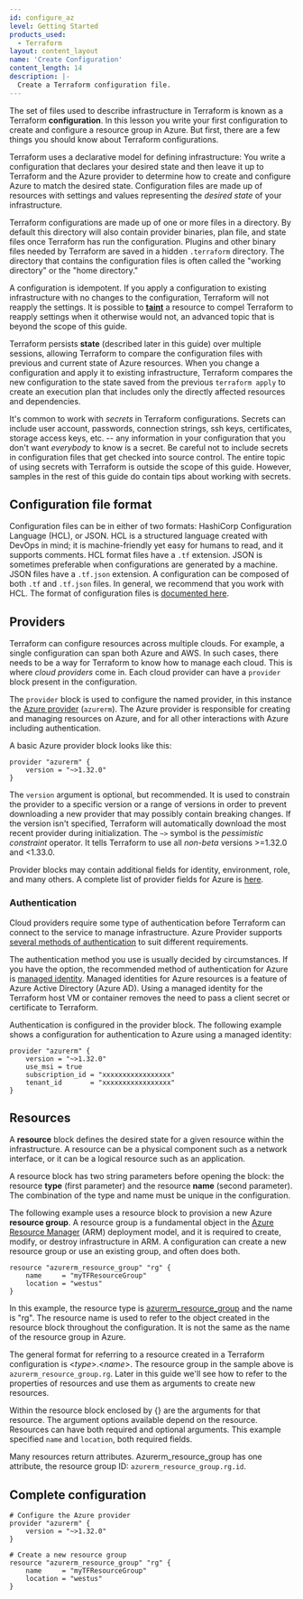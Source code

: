 ```yaml
---
id: configure_az
level: Getting Started
products_used:
  - Terraform
layout: content_layout
name: 'Create Configuration'
content_length: 14
description: |-
  Create a Terraform configuration file.
---
```


The set of files used to describe infrastructure in Terraform is
known as a Terraform **configuration**. In this lesson you write your first
configuration to create and configure a resource group in Azure. But first, there are a few things you should know about Terraform configurations.

Terraform uses a declarative model for defining infrastructure: You write a configuration that declares your desired state and then leave it up to Terraform and the Azure provider to determine how to create and configure Azure to match the desired state. Configuration files are made up of resources with settings and values representing the *desired state* of your infrastructure. 

Terraform configurations are made up of one or more files in a directory. By default this directory will also contain provider binaries, plan file, and state files once Terraform has run the configuration. Plugins and other binary files needed by Terraform are saved in a hidden `.terraform` directory. The directory that contains the configuration files is often called the "working directory" or the "home directory."  

A configuration is idempotent. If you apply a configuration to existing infrastructure with no changes to the configuration, Terraform will not reapply the settings. It is possible to **[taint](https://www.terraform.io/docs/commands/taint.html)** a resource to compel Terraform to reapply settings when it otherwise would not, an advanced topic that is beyond the scope of this guide.

Terraform persists **state** (described later in this guide) over multiple sessions, allowing Terraform to compare the configuration files with previous and current state of Azure resources. When you change a configuration and apply it to existing infrastructure, Terraform compares the new configuration to the state saved from the previous `terraform apply` to create an execution plan that includes only the directly affected resources and dependencies. 

It's common to work with *secrets* in Terraform configurations. Secrets can include user account, passwords, connection strings, ssh keys, certificates, storage access keys, etc. -- any information in your configuration that you don't want *everybody* to know is a secret. Be careful not to include secrets in configuration files that get checked into source control. The entire topic of using secrets with Terraform is outside the scope of this guide. However, samples in the rest of this guide do contain tips about working with secrets. 

## Configuration file format

Configuration files can be in either of two formats: HashiCorp Configuration Language (HCL), or JSON. HCL is a structured language created with DevOps in mind; it is machine-friendly yet easy for humans to read, and it supports comments. HCL format files have a `.tf` extension. JSON is sometimes preferable when configurations are generated by a machine. JSON files have a `.tf.json` extension. A configuration can be composed of both `.tf` and `.tf.json` files. In general, we recommend that you work with HCL. The format of configuration files is [documented here][tf-configuration].

## Providers

Terraform can configure resources across multiple clouds. For example, a single configuration can span both Azure and AWS. In such cases, there needs to be a way for Terraform to know how to manage each cloud. This is where *cloud providers* come in. Each cloud provider can have a `provider` block present in the configuration.

The `provider` block is used to configure the named provider, in
this instance the [Azure provider](https://www.terraform.io/docs/providers/azurerm/index.html) (`azurerm`). The Azure provider is responsible for creating and managing resources on Azure, and for all other interactions with Azure including authentication.

A basic Azure provider block looks like this:

```hcl
provider "azurerm" {
    version = "~>1.32.0"
}
```

The `version` argument is optional, but recommended. It is used to constrain the provider to a specific version or a range of versions in order to prevent downloading a new provider that may possibly contain breaking changes. If the version isn't specified, Terraform will automatically download the most recent provider during initialization. The `~>` symbol is the _pessimistic constraint_ operator. It tells Terraform to use all _non-beta_ versions >=1.32.0 and <1.33.0. 

Provider blocks may contain additional fields for identity, environment, role, and many others. A complete list of provider fields for Azure is [here][az-provider].

### Authentication

Cloud providers require some type of authentication before Terraform can connect to the service to manage infrastructure. Azure Provider supports [several methods of authentication][az-auth] to suit different requirements. 

The authentication method you use is usually decided by circumstances. If you have the option, the recommended method of authentication for Azure is [managed identity][az-msi]. Managed identities for Azure resources is a feature of Azure Active Directory (Azure AD). Using a managed identity for the Terraform host VM or container removes the need to pass a client secret or certificate to Terraform. 

Authentication is configured in the provider block. The following example shows a configuration for authentication to Azure using a managed identity:

```hcl
provider "azurerm" {
    version = "~>1.32.0"
    use_msi = true
    subscription_id = "xxxxxxxxxxxxxxxxx"
    tenant_id       = "xxxxxxxxxxxxxxxxx"
}
```

## Resources

A **resource** block defines the desired state for a given resource within the infrastructure. A resource can be a physical component such
as a network interface, or it can be a logical resource such as
an application.

A resource block has two string parameters before opening the block:
the resource **type** (first parameter) and the resource **name** (second parameter). The combination of the type and name must be unique in the configuration.

The following example uses a resource block to provision a new Azure **resource group**. A resource group is a fundamental object in the [Azure Resource Manager](https://docs.microsoft.com/en-us/azure/azure-resource-manager/management/manage-resource-groups-portal) (ARM) deployment model, and it is required to create, modify, or destroy infrastructure in ARM. A configuration can create a new resource group or use an existing group, and often does both.

```hcl
resource "azurerm_resource_group" "rg" {
    name     = "myTFResourceGroup"
    location = "westus"
}
```

In this example, the resource type is [azurerm_resource_group](https://www.terraform.io/docs/providers/azurerm/r/resource_group.html) and the name is "rg". The resource name is used to refer to the object created in the resource block throughout the configuration. It is not the same as the name of the resource group in Azure. 

The general format for referring to a resource created in a Terraform configuration is <_type_>.<_name_>. The resource group in the sample above is `azurerm_resource_group.rg`. Later in this guide we'll see how to refer to the properties of resources and use them as arguments to create new resources.

Within the resource block enclosed by {} are the arguments for that resource. The argument options available depend on the resource. Resources can have both required and optional arguments. This example specified `name` and `location`, both required fields.

Many resources return attributes. Azurerm_resource_group has one attribute, the resource group ID: `azurerm_resource_group.rg.id`. 

## Complete configuration

```hcl
# Configure the Azure provider
provider "azurerm" {
    version = "~>1.32.0"
}

# Create a new resource group
resource "azurerm_resource_group" "rg" {
    name     = "myTFResourceGroup"
    location = "westus"
}

```

<!-- Links -->

[tf-configuration]: https://www.terraform.io/docs/configuration/index.html
[az-auth]: https://www.terraform.io/docs/providers/azurerm/index.html#authenticating-to-azure
[az-provider]: https://www.terraform.io/docs/providers/azurerm/index.html#argument-reference
[az-tags]: https://docs.microsoft.com/en-us/azure/azure-resource-manager/resource-group-using-tags
[az-msi]: https://www.terraform.io/docs/providers/azurerm/auth/managed_service_identity.html
